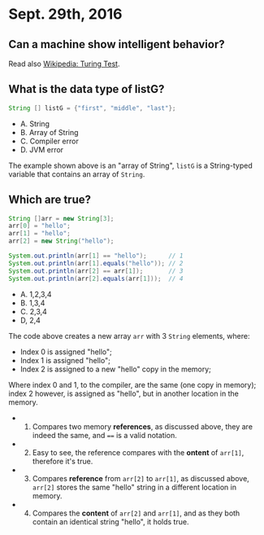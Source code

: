 Sept. 29th, 2016
================

Can a machine show intelligent behavior?
----------------------------------------

Read also [Wikipedia: Turing Test](https://en.wikipedia.org/wiki/Turing_test).

What is the data type of listG?
-------------------------------

```java
String [] listG = {"first", "middle", "last"};
```

- A. String
- B. Array of String
- C. Compiler error
- D. JVM error

The example shown above is an "array of String", `listG` is a String-typed variable that contains an array of `String`.

Which are true?
---------------

```java
String []arr = new String[3];
arr[0] = "hello";
arr[1] = "hello";
arr[2] = new String("hello");

System.out.println(arr[1] == "hello");      // 1
System.out.println(arr[1].equals("hello")); // 2
System.out.println(arr[2] == arr[1]);       // 3
System.out.println(arr[2].equals(arr[1]));  // 4
```

- A. 1,2,3,4
- B. 1,3,4
- C. 2,3,4
- D, 2,4

The code above creates a new array `arr` with 3 `String` elements, where:

- Index 0 is assigned "hello";
- Index 1 is assigned "hello";
- Index 2 is assigned to a new "hello" copy in the memory;

Where index 0 and 1, to the compiler, are the same (one copy in memory); index 2 however, is assigned as "hello", but in another location in the memory.

- 1) Compares two memory **references**, as discussed above, they are indeed the same, and `==` is a valid notation.
- 2) Easy to see, the reference compares with the **ontent** of `arr[1]`, therefore it's true.
- 3) Compares **reference** from `arr[2]` to `arr[1]`, as discussed above, `arr[2]` stores the same "hello" string in a different location in memory.
- 4) Compares the **content** of `arr[2]` and `arr[1]`, and as they both contain an identical string "hello", it holds true.
